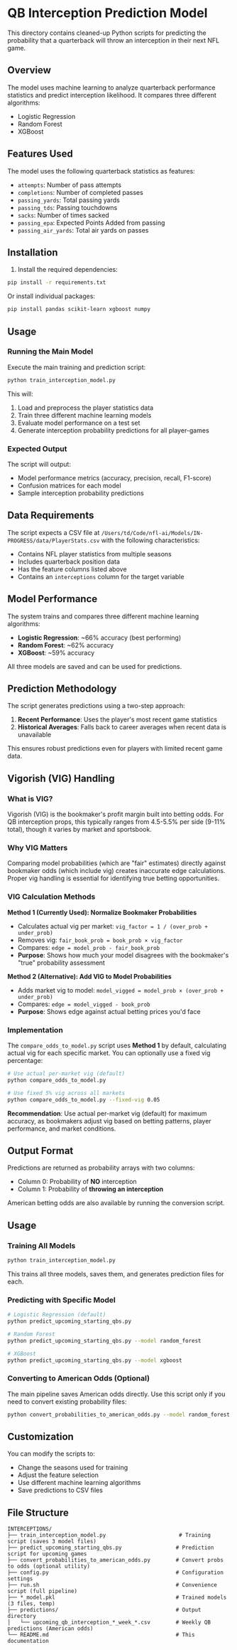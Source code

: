 # QB Interception Prediction Model

This directory contains cleaned-up Python scripts for predicting the probability that a quarterback will throw an interception in their next NFL game.

## Overview

The model uses machine learning to analyze quarterback performance statistics and predict interception likelihood. It compares three different algorithms:
- Logistic Regression
- Random Forest
- XGBoost

## Features Used

The model uses the following quarterback statistics as features:
- `attempts`: Number of pass attempts
- `completions`: Number of completed passes
- `passing_yards`: Total passing yards
- `passing_tds`: Passing touchdowns
- `sacks`: Number of times sacked
- `passing_epa`: Expected Points Added from passing
- `passing_air_yards`: Total air yards on passes

## Installation

1. Install the required dependencies:
```bash
pip install -r requirements.txt
```

Or install individual packages:
```bash
pip install pandas scikit-learn xgboost numpy
```

## Usage

### Running the Main Model

Execute the main training and prediction script:

```bash
python train_interception_model.py
```

This will:
1. Load and preprocess the player statistics data
2. Train three different machine learning models
3. Evaluate model performance on a test set
4. Generate interception probability predictions for all player-games

### Expected Output

The script will output:
- Model performance metrics (accuracy, precision, recall, F1-score)
- Confusion matrices for each model
- Sample interception probability predictions

## Data Requirements

The script expects a CSV file at `/Users/td/Code/nfl-ai/Models/IN-PROGRESS/data/PlayerStats.csv` with the following characteristics:
- Contains NFL player statistics from multiple seasons
- Includes quarterback position data
- Has the feature columns listed above
- Contains an `interceptions` column for the target variable

## Model Performance

The system trains and compares three different machine learning algorithms:
- **Logistic Regression**: ~66% accuracy (best performing)
- **Random Forest**: ~62% accuracy
- **XGBoost**: ~59% accuracy

All three models are saved and can be used for predictions.

## Prediction Methodology

The script generates predictions using a two-step approach:

1. **Recent Performance**: Uses the player's most recent game statistics
2. **Historical Averages**: Falls back to career averages when recent data is unavailable

This ensures robust predictions even for players with limited recent game data.

## Vigorish (VIG) Handling

### What is VIG?
Vigorish (VIG) is the bookmaker's profit margin built into betting odds. For QB interception props, this typically ranges from 4.5-5.5% per side (9-11% total), though it varies by market and sportsbook.

### Why VIG Matters
Comparing model probabilities (which are "fair" estimates) directly against bookmaker odds (which include vig) creates inaccurate edge calculations. Proper vig handling is essential for identifying true betting opportunities.

### VIG Calculation Methods

**Method 1 (Currently Used): Normalize Bookmaker Probabilities**
- Calculates actual vig per market: `vig_factor = 1 / (over_prob + under_prob)`
- Removes vig: `fair_book_prob = book_prob × vig_factor`
- Compares: `edge = model_prob - fair_book_prob`
- **Purpose**: Shows how much your model disagrees with the bookmaker's "true" probability assessment

**Method 2 (Alternative): Add VIG to Model Probabilities**
- Adds market vig to model: `model_vigged = model_prob × (over_prob + under_prob)`
- Compares: `edge = model_vigged - book_prob`
- **Purpose**: Shows edge against actual betting prices you'd face

### Implementation
The `compare_odds_to_model.py` script uses **Method 1** by default, calculating actual vig for each specific market. You can optionally use a fixed vig percentage:

```bash
# Use actual per-market vig (default)
python compare_odds_to_model.py

# Use fixed 5% vig across all markets
python compare_odds_to_model.py --fixed-vig 0.05
```

**Recommendation**: Use actual per-market vig (default) for maximum accuracy, as bookmakers adjust vig based on betting patterns, player performance, and market conditions.

## Output Format

Predictions are returned as probability arrays with two columns:
- Column 0: Probability of **NO** interception
- Column 1: Probability of **throwing an interception**

American betting odds are also available by running the conversion script.

## Usage

### Training All Models
```bash
python train_interception_model.py
```
This trains all three models, saves them, and generates prediction files for each.

### Predicting with Specific Model
```bash
# Logistic Regression (default)
python predict_upcoming_starting_qbs.py

# Random Forest
python predict_upcoming_starting_qbs.py --model random_forest

# XGBoost
python predict_upcoming_starting_qbs.py --model xgboost
```

### Converting to American Odds (Optional)
The main pipeline saves American odds directly. Use this script only if you need to convert existing probability files:
```bash
python convert_probabilities_to_american_odds.py --model random_forest --week 1
```

## Customization

You can modify the scripts to:
- Change the seasons used for training
- Adjust the feature selection
- Use different machine learning algorithms
- Save predictions to CSV files

## File Structure

```
INTERCEPTIONS/
├── train_interception_model.py                       # Training script (saves 3 model files)
├── predict_upcoming_starting_qbs.py                 # Prediction script for upcoming games
├── convert_probabilities_to_american_odds.py        # Convert probs to odds (optional utility)
├── config.py                                        # Configuration settings
├── run.sh                                           # Convenience script (full pipeline)
├── *_model.pkl                                      # Trained models (3 files, temp)
├── predictions/                                     # Output directory
│   └── upcoming_qb_interception_*_week_*.csv        # Weekly QB predictions (American odds)
└── README.md                                        # This documentation
```
